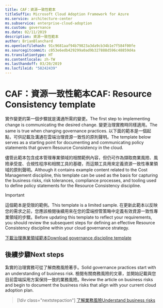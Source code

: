 ```yaml
---
title: CAF：資源一致性範本
titleSuffix: Microsoft Cloud Adoption Framework for Azure
ms.service: architecture-center
ms.subservice: enterprise-cloud-adoption
ms.custom: governance
ms.date: 02/11/2019
description: 資源一致性範本
author: BrianBlanchard
ms.openlocfilehash: 91c9681aaf94b79823a3da9cb34b1e7f584f00fe
ms.sourcegitcommit: c053e6edb429299a0ad9b327888d596c48859d4a
ms.translationtype: HT
ms.contentlocale: zh-TW
ms.lasthandoff: 03/20/2019
ms.locfileid: "58242439"
---
```

# <a name="caf-resource-consistency-template"></a><span data-ttu-id="e1703-103">CAF：資源一致性範本</span><span class="sxs-lookup"><span data-stu-id="e1703-103">CAF: Resource Consistency template</span></span>

<span data-ttu-id="e1703-104">實作變更的第一個步驟就是溝通所需的變更。</span><span class="sxs-lookup"><span data-stu-id="e1703-104">The first step to implementing change is communicating the desired change.</span></span> <span data-ttu-id="e1703-105">變更治理實務時同樣適用。</span><span class="sxs-lookup"><span data-stu-id="e1703-105">The same is true when changing governance practices.</span></span> <span data-ttu-id="e1703-106">以下面的範本是一個起點，可供記載及溝通在雲端治理資源一致性的原則聲明。</span><span class="sxs-lookup"><span data-stu-id="e1703-106">The template below serves as a starting point for documenting and communicating policy statements that govern Resource Consistency in the cloud.</span></span> 

<span data-ttu-id="e1703-107">儘管此範本包含成本管理專業領域的相關範例內容，但仍可作為擷取商業風險、風險承受度、合規性程序和相關工具的基礎，而這類工具用來定義資源一致性專業領域的原則聲明。</span><span class="sxs-lookup"><span data-stu-id="e1703-107">Although it contains example content related to the Cost Management discipline, this template can be used as the basis for capturing the business risks, risk tolerances, compliance processes, and tooling used to define policy statements for the Resource Consistency discipline.</span></span>

> [!IMPORTANT]
> <span data-ttu-id="e1703-108">這個範本是受限的範例。</span><span class="sxs-lookup"><span data-stu-id="e1703-108">This template is a limited sample.</span></span> <span data-ttu-id="e1703-109">在更新此範本以反映您的需求之前，您應該檢閱後續用來在您的雲端控管策略中定義有效資源一致性專業領域的步驟。</span><span class="sxs-lookup"><span data-stu-id="e1703-109">Before updating this template to reflect your requirements, you should review the subsequent steps for defining an effective Resource Consistency discipline within your cloud governance strategy.</span></span>

<!-- markdownlint-disable MD033 -->

 <span data-ttu-id="e1703-110"><a href="https://archcenter.blob.core.windows.net/cdn/fusion/governance/Governance Discipline Template.docx">下載治理專業領域範本</a></span><span class="sxs-lookup"><span data-stu-id="e1703-110"><a href="https://archcenter.blob.core.windows.net/cdn/fusion/governance/Governance Discipline Template.docx">Download governance discipline template</a></span></span>

<!-- markdownlint-enable MD033 -->

## <a name="next-steps"></a><span data-ttu-id="e1703-111">後續步驟</span><span class="sxs-lookup"><span data-stu-id="e1703-111">Next steps</span></span>

<span data-ttu-id="e1703-112">紮實的治理實務可從了解商務風險著手。</span><span class="sxs-lookup"><span data-stu-id="e1703-112">Solid governance practices start with an understanding of business risk.</span></span> <span data-ttu-id="e1703-113">檢閱有關商務風險的文章，並開始記載與您目前雲端採用方案保持一致的業務風險。</span><span class="sxs-lookup"><span data-stu-id="e1703-113">Review the article on business risks and begin to document the business risks that align with your current cloud adoption plan.</span></span>

> [!div class="nextstepaction"]
> [<span data-ttu-id="e1703-114">了解業務風險</span><span class="sxs-lookup"><span data-stu-id="e1703-114">Understand business risks</span></span>](./business-risks.md)
